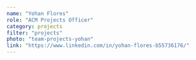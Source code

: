 ```yaml
---
name: "Yohan Flores"
role: "ACM Projects Officer"
category: projects
filter: "projects"
photo: "team-projects-yohan"
link: "https://www.linkedin.com/in/yohan-flores-b55736176/"
---
```

